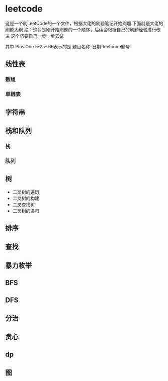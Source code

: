 # leetcode
这是一个刷LeetCode的一个文件，根据大佬的刷题笔记开始刷题
下面就是大佬的刷题大纲
注：这只是刚开始刷题的一个顺序，后续会根据自己的刷题经验进行改进
  这个坑要自己一步一步去试
  
 其中 Plus One 5-25- 66表示的是 题目名称-日期-leetcode题号
## 线性表
### 数组
### 单链表
## 字符串
## 栈和队列
### 栈
### 队列
## 树
  * 二叉树的遍历
  * 二叉树的构建
  * 二叉查找树
  * 二叉树的递归
## 排序
## 查找
## 暴力枚举
## BFS
## DFS
## 分治
## 贪心
## dp
## 图
